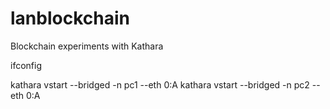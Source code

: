 # lanblockchain
Blockchain experiments with Kathara

ifconfig

kathara vstart --bridged -n pc1 --eth 0:A
kathara vstart --bridged -n pc2 --eth 0:A
